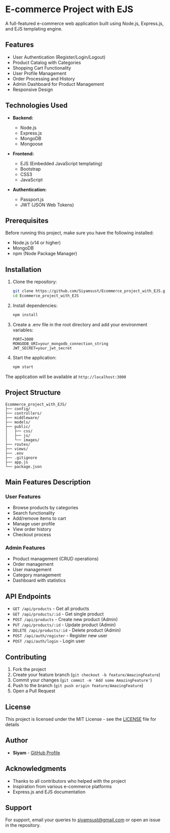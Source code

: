 # E-commerce Project with EJS

A full-featured e-commerce web application built using Node.js, Express.js, and EJS templating engine.

## Features

- User Authentication (Register/Login/Logout)
- Product Catalog with Categories
- Shopping Cart Functionality
- User Profile Management
- Order Processing and History
- Admin Dashboard for Product Management
- Responsive Design

## Technologies Used

- **Backend:**
  - Node.js
  - Express.js
  - MongoDB
  - Mongoose

- **Frontend:**
  - EJS (Embedded JavaScript templating)
  - Bootstrap
  - CSS3
  - JavaScript

- **Authentication:**
  - Passport.js
  - JWT (JSON Web Tokens)

## Prerequisites

Before running this project, make sure you have the following installed:
- Node.js (v14 or higher)
- MongoDB
- npm (Node Package Manager)

## Installation

1. Clone the repository:
   ```bash
   git clone https://github.com/Siyamsust/Ecommerce_project_with_EJS.git
   cd Ecommerce_project_with_EJS
   ```

2. Install dependencies:
   ```bash
   npm install
   ```

3. Create a .env file in the root directory and add your environment variables:
   ```
   PORT=3000
   MONGODB_URI=your_mongodb_connection_string
   JWT_SECRET=your_jwt_secret
   ```

4. Start the application:
   ```bash
   npm start
   ```

The application will be available at `http://localhost:3000`

## Project Structure

```
Ecommerce_project_with_EJS/
├── config/
├── controllers/
├── middleware/
├── models/
├── public/
│   ├── css/
│   ├── js/
│   └── images/
├── routes/
├── views/
├── .env
├── .gitignore
├── app.js
└── package.json
```

## Main Features Description

### User Features
- Browse products by categories
- Search functionality
- Add/remove items to cart
- Manage user profile
- View order history
- Checkout process

### Admin Features
- Product management (CRUD operations)
- Order management
- User management
- Category management
- Dashboard with statistics

## API Endpoints

- `GET /api/products` - Get all products
- `GET /api/products/:id` - Get single product
- `POST /api/products` - Create new product (Admin)
- `PUT /api/products/:id` - Update product (Admin)
- `DELETE /api/products/:id` - Delete product (Admin)
- `POST /api/auth/register` - Register new user
- `POST /api/auth/login` - Login user

## Contributing

1. Fork the project
2. Create your feature branch (`git checkout -b feature/AmazingFeature`)
3. Commit your changes (`git commit -m 'Add some AmazingFeature'`)
4. Push to the branch (`git push origin feature/AmazingFeature`)
5. Open a Pull Request

## License

This project is licensed under the MIT License - see the [LICENSE](LICENSE) file for details

## Author

- **Siyam** - [GitHub Profile](https://github.com/Siyamsust)

## Acknowledgments

- Thanks to all contributors who helped with the project
- Inspiration from various e-commerce platforms
- Express.js and EJS documentation

## Support

For support, email your queries to siyamsust@gmail.com or open an issue in the repository.